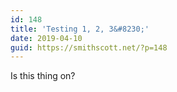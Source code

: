 ```yaml
---
id: 148
title: 'Testing 1, 2, 3&#8230;'
date: 2019-04-10
guid: https://smithscott.net/?p=148
---
```

<!-- wp:paragraph -->
<p>Is this thing on?</p>
<!-- /wp:paragraph -->